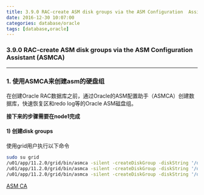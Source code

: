 ```yaml
---
title: 3.9.0 RAC-create ASM disk groups via the ASM Configuration  Assistant (ASMCA)
date: 2016-12-30 10:07:00
categories: database/oracle
tags: [database,oracle]
---
```

### 3.9.0 RAC-create ASM disk groups via the ASM Configuration  Assistant (ASMCA)

---

### 1. 使用ASMCA来创建asm的硬盘组

在创建Oracle RAC数据库之前，通过Oracle的ASM配置助手（ASMCA）创建数据库，快速恢复区和redo log等的Oracle ASM磁盘组。

**接下来的步骤需要在node1完成**
#### 1) 创建disk groups
使用grid用户执行以下命令
``` bash
sudo su grid
/u01/app/11.2.0/grid/bin/asmca -silent -createDiskGroup -diskString '/dev/mapper/*' -diskGroupName DATADG -disk '/dev/mapper/db1p1' -disk '/dev/mapper/db2p1' -redundancy EXTERNAL -au_size 64
/u01/app/11.2.0/grid/bin/asmca -silent -createDiskGroup -diskString '/dev/mapper/*' -diskGroupName FRADG -disk '/dev/mapper/frap1' -redundancy EXTERNAL -au_size 64
/u01/app/11.2.0/grid/bin/asmca -silent -createDiskGroup -diskString '/dev/mapper/*' -diskGroupName REDODG -disk '/dev/mapper/redop1' -redundancy EXTERNAL -au_size 64
```
[ASM CA](https://docs.oracle.com/cd/E11882_01/server.112/e18951/asmca.htm#CHDGAIAB)

